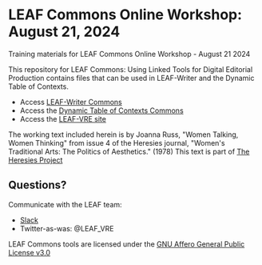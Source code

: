 # LEAF Commons Online Workshop: August 21, 2024
Training materials for LEAF Commons Online Workshop - August 21 2024

This repository for LEAF Commons: Using Linked Tools for Digital Editorial Production contains files that can be used in LEAF-Writer and the Dynamic Table of Contexts.

* Access [LEAF-Writer Commons](https://leaf-writer.leaf-vre.org/)
* Access the [Dynamic Table of Contexts Commons](https://dtoc.leaf-vre.org/)
* Access the [LEAF-VRE site](https://www.leaf-vre.org/)

The working text included herein is by Joanna Russ, "Women Talking, Women Thinking" from issue 4 of the Heresies journal, "Women's Traditional Arts: The Politics of Aesthetics." (1978)
This text is part of [The Heresies Project](https://leaf.bucknell.edu/heresies)

## Questions? 
Communicate with the LEAF team:
* [Slack](https://leaf-vre.slack.com)
* Twitter-as-was: @LEAF_VRE

LEAF Commons tools are licensed under the [GNU Affero General Public License v3.0](https://gitlab.com/calincs/cwrc/leaf-writer/leaf-writer/-/blob/main/LICENSE)
